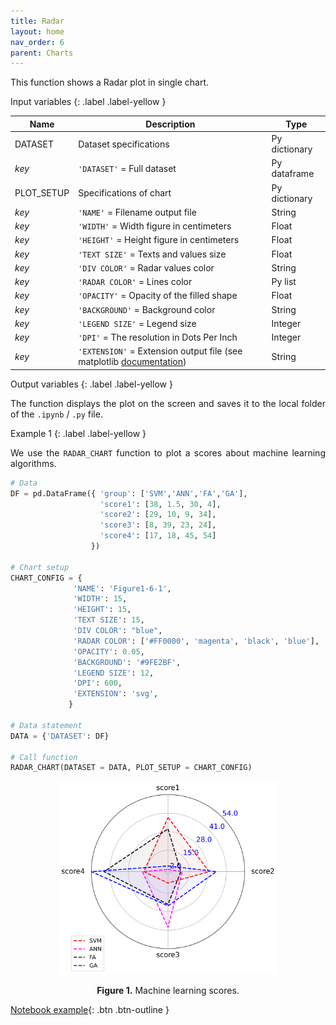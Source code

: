 ```yaml
---
title: Radar
layout: home
nav_order: 6
parent: Charts
---
```


<!--Don't delete ths script-->
<script src = "https://polyfill.io/v3/polyfill.min.js?features=es6"></script>
<script id = "MathJax-script" async src="https://cdn.jsdelivr.net/npm/mathjax@3/es5/tex-mml-chtml.js"></script>
<!--Don't delete ths script-->

<p align = "justify">This function shows a Radar plot in single chart.</p>

Input variables
{: .label .label-yellow }

<table style = "width:100%">
    <thead>
      <tr>
        <th>Name</th>
        <th>Description</th>
        <th>Type</th>
      </tr>
    </thead>
    <tr>
        <td>DATASET</td>
        <td>Dataset specifications</td>
        <td>Py dictionary</td>
    </tr>
    <tr>
        <td><i>key</i></td>
        <td><code>'DATASET'</code> = Full dataset</td>
        <td>Py dataframe</td>
    </tr> 
    <tr>
        <td>PLOT_SETUP</td>
        <td>Specifications of chart</td>
        <td>Py dictionary</td>
    </tr>  
    <tr>
        <td><i>key</i></td>
        <td><code>'NAME'</code> = Filename output file</td>
        <td>String</td>
    </tr>  
    <tr>
        <td><i>key</i></td>
        <td><code>'WIDTH'</code> = Width figure in centimeters</td>
        <td>Float</td>
    </tr>
    <tr>
        <td><i>key</i></td>
        <td><code>'HEIGHT'</code> = Height figure in centimeters</td>
        <td>Float</td>
    </tr> 
    <tr>
        <td><i>key</i></td>
        <td><code>'TEXT SIZE'</code> = Texts and values size</td>
        <td>Float</td>
    </tr>
    <tr>
        <td><i>key</i></td>
        <td><code>'DIV COLOR'</code> = Radar values color</td>
        <td>String</td>
    </tr>
    <tr>
        <td><i>key</i></td>
        <td><code>'RADAR COLOR'</code> = Lines color</td>
        <td>Py list</td>
    </tr>  
    <tr>
        <td><i>key</i></td>
        <td><code>'OPACITY'</code> = Opacity of the filled shape</td>
        <td>Float</td>
    </tr>
    <tr>
        <td><i>key</i></td>
        <td><code>'BACKGROUND'</code> = Background color</td>
        <td>String</td>
    </tr>
    <tr>
        <td><i>key</i></td>
        <td><code>'LEGEND SIZE'</code> = Legend size</td>
        <td>Integer</td>
    </tr> 
    <tr>
        <td><i>key</i></td>
        <td><code>'DPI'</code> = The resolution in Dots Per Inch</td>
        <td>Integer</td>
    </tr>   
    <tr>
        <td><i>key</i></td>
        <td><code>'EXTENSION'</code> = Extension output file (see matplotlib <a href="https://matplotlib.org/stable/api/_as_gen/matplotlib.pyplot.savefig.html" target="_blank">documentation</a>)</td>
        <td>String</td>
    </tr>
</table>

Output variables
{: .label .label-yellow }

<p align = "justify">The function displays the plot on the screen and saves it to the local folder of the <code>.ipynb</code> / <code>.py</code> file.</p>

Example 1
{: .label .label-yellow }

<p align = "justify">We use the <code>RADAR_CHART</code> function to plot a scores about machine learning algorithms.</p>

```python
# Data
DF = pd.DataFrame({ 'group': ['SVM','ANN','FA','GA'],
                    'score1': [38, 1.5, 30, 4],
                    'score2': [29, 10, 9, 34],
                    'score3': [8, 39, 23, 24],
                    'score4': [17, 18, 45, 54]
                  })
   
# Chart setup
CHART_CONFIG = {
              'NAME': 'Figure1-6-1',
              'WIDTH': 15, 
              'HEIGHT': 15,
              'TEXT SIZE': 15,
              'DIV COLOR': "blue",
              'RADAR COLOR': ['#FF0000', 'magenta', 'black', 'blue'],
              'OPACITY': 0.05,
              'BACKGROUND': '#9FE2BF',
              'LEGEND SIZE': 12,
              'DPI': 600, 
              'EXTENSION': 'svg',
             }

# Data statement 
DATA = {'DATASET': DF}

# Call function
RADAR_CHART(DATASET = DATA, PLOT_SETUP = CHART_CONFIG)
```
<center><img src="assets/images/figure1-6-1.svg" width="70%"></center>
<p align = "center"><b>Figure 1.</b> Machine learning scores.</p>

[Notebook example](https://drive.google.com/file/d/1r_5ruUQC5iKxJ3C8KHCxUfTxRN3U01bJ/view?usp=sharing){: .btn .btn-outline }